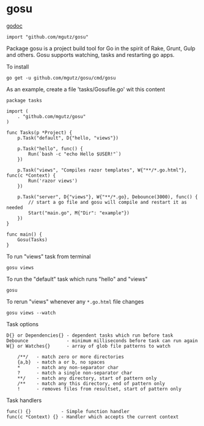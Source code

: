 # gosu

[godoc](https://godoc.org/github.com/mgutz/gosu)

    import "github.com/mgutz/gosu"

Package gosu is a project build tool for Go in the spirit of Rake, Grunt, Gulp
and others. Gosu supports watching, tasks and restarting go apps.

To install

    go get -u github.com/mgutz/gosu/cmd/gosu

As an example, create a file 'tasks/Gosufile.go' wit this content

    package tasks

    import (
        . "github.com/mgutz/gosu"
    )

    func Tasks(p *Project) {
        p.Task("default", D{"hello, "views"})

        p.Task("hello", func() {
            Run(`bash -c "echo Hello $USER!"`)
        })

        p.Task("views", "Compiles razor templates", W{"**/*.go.html"}, func(c *Context) {
            Run('razor views')
        })

        p.Task("server", D{"views"}, W{"**/*.go}, Debounce(3000), func() {
            // start a go file and gosu will compile and restart it as needed
            Start("main.go", M{"Dir": "example"})
        })
    }

    func main() {
        Gosu(Tasks)
    }

To run "views" task from terminal

    gosu views

To run the "default" task which runs "hello" and "views"

    gosu

To rerun "views" whenever any `*.go.html` file changes

    gosu views --watch

Task options

    D{} or Dependencies{} - dependent tasks which run before task
    Debounce              - minimum milliseconds before task can run again
    W{} or Watches{}      - array of glob file patterns to watch

        /**/   - match zero or more directories
        {a,b}  - match a or b, no spaces
        *      - match any non-separator char
        ?      - match a single non-separator char
        **/    - match any directory, start of pattern only
        /**    - match any this directory, end of pattern only
        !      - removes files from resultset, start of pattern only

Task handlers

    func() {}           - Simple function handler
    func(c *Context) {} - Handler which accepts the current context

